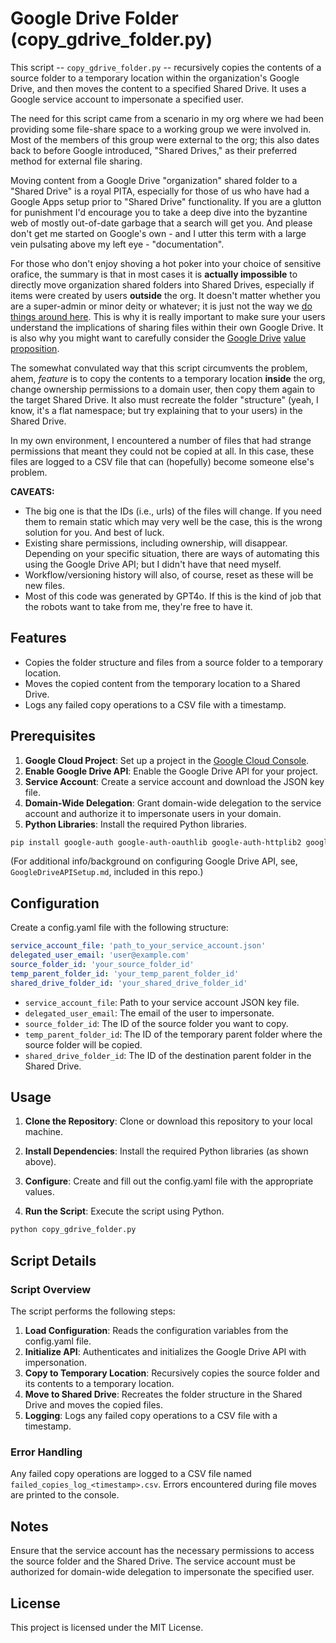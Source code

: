 # Google Drive Folder (copy_gdrive_folder.py)

This script -- `copy_gdrive_folder.py` -- recursively copies the contents of a source folder to a temporary location within the organization's Google Drive, and then moves the content to a specified Shared Drive. It uses a Google service account to impersonate a specified user.

The need for this script came from a scenario in my org where we had been providing some file-share space to a working group we were involved in. Most of the members of this group were external to the org; this also dates back to before Google introduced, "Shared Drives," as their preferred method for external file sharing. 

Moving content from a Google Drive "organization" shared folder to a "Shared Drive" is a royal PITA, especially for those of us who have had a Google Apps setup prior to "Shared Drive" functionality. If you are a glutton for punishment I'd encourage you to take a deep dive into the byzantine web of mostly out-of-date garbage that a search will get you. And please don't get me started on Google's own - and I utter this term with 
a large vein pulsating above my left eye - "documentation". 

For those who don't enjoy shoving a hot poker into your choice of sensitive orafice, the summary is that in most cases it is **actually impossible** to directly move organization shared folders into Shared Drives, especially if items were created by users **outside** the org. It doesn't matter whether you are a super-admin or minor deity or whatever; it is just not the way we [do things around here](https://support.google.com/drive/answer/13045066?hl=en&co=GENIE.Platform%3DDesktop#zippy=%2Cmove-files-owned-by-users-outside-of-your-organization). This is why it is really important to make sure your users understand the implications of sharing files within their own Google Drive. It is also why you might want to carefully consider the [Google Drive](https://2.5admins.com/2-5-admins-173/) [value](https://arstechnica.com/gadgets/2023/04/google-drive-cancels-its-surprise-file-cap-promises-to-communicate-better/) [proposition](https://www.techopedia.com/news/google-denies-gemini-ingests-drive-files). 

The somewhat convulated way that this script circumvents the problem, ahem, _feature_ is to copy the contents to a temporary 
location **inside** the org, change ownership permissions to a domain user, then copy them again to the target Shared Drive. It also must recreate the folder "structure" (yeah, I know, it's a flat namespace; but try explaining 
that to your users) in the Shared Drive. 

In my own environment, I encountered a number of files that had strange permissions that meant they could not be copied at all. In this case, these files are logged to a CSV file that can (hopefully) become someone else's problem.

**CAVEATS:**
- The big one is that the IDs (i.e., urls) of the files will change. If you need them to remain static which may very well be the case, this is the wrong solution for you. And best of luck.
- Existing share permissions, including ownership, will disappear. Depending on your specific situation, there are ways of automating this using the Google Drive API; but I didn't have that need myself.
- Workflow/versioning history will also, of course, reset as these will be new files.
- Most of this code was generated by GPT4o. If this is the kind of job that the robots want to take from me, they're free to have it.

## Features

- Copies the folder structure and files from a source folder to a temporary location.
- Moves the copied content from the temporary location to a Shared Drive.
- Logs any failed copy operations to a CSV file with a timestamp.

## Prerequisites

1. **Google Cloud Project**: Set up a project in the [Google Cloud Console](https://console.cloud.google.com/).
2. **Enable Google Drive API**: Enable the Google Drive API for your project.
3. **Service Account**: Create a service account and download the JSON key file.
4. **Domain-Wide Delegation**: Grant domain-wide delegation to the service account and authorize it to impersonate users in your domain.
5. **Python Libraries**: Install the required Python libraries.

```bash
pip install google-auth google-auth-oauthlib google-auth-httplib2 google-api-python-client pyyaml
```
(For additional info/background on configuring Google Drive API, see, `GoogleDriveAPISetup.md`, included in this repo.)

## Configuration
Create a config.yaml file with the following structure:

```yaml
service_account_file: 'path_to_your_service_account.json'
delegated_user_email: 'user@example.com'
source_folder_id: 'your_source_folder_id'
temp_parent_folder_id: 'your_temp_parent_folder_id'
shared_drive_folder_id: 'your_shared_drive_folder_id'
```

- `service_account_file`: Path to your service account JSON key file.
- `delegated_user_email`: The email of the user to impersonate.
- `source_folder_id`: The ID of the source folder you want to copy.
- `temp_parent_folder_id`: The ID of the temporary parent folder where the source folder will be copied.
- `shared_drive_folder_id`: The ID of the destination parent folder in the Shared Drive.

## Usage
1. **Clone the Repository**: Clone or download this repository to your local machine.

2. **Install Dependencies**: Install the required Python libraries (as shown above).

3. **Configure**: Create and fill out the config.yaml file with the appropriate values.

4. **Run the Script**: Execute the script using Python.

``` bash
python copy_gdrive_folder.py
```

## Script Details

### Script Overview
The script performs the following steps:

1. **Load Configuration**: Reads the configuration variables from the config.yaml file.
2. **Initialize API**: Authenticates and initializes the Google Drive API with impersonation.
3. **Copy to Temporary Location**: Recursively copies the source folder and its contents to a temporary location.
4. **Move to Shared Drive**: Recreates the folder structure in the Shared Drive and moves the copied files.
5. **Logging**: Logs any failed copy operations to a CSV file with a timestamp.

### Error Handling
Any failed copy operations are logged to a CSV file named `failed_copies_log_<timestamp>.csv`.
Errors encountered during file moves are printed to the console.

## Notes
Ensure that the service account has the necessary permissions to access the source folder and the Shared Drive.
The service account must be authorized for domain-wide delegation to impersonate the specified user.

## License
This project is licensed under the MIT License.
